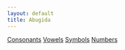 ```yaml
---
layout: default
title: Abugida
---
```

<a href='https://jactusthecactus.github.io/abugida-guide/consonants.html' class='button'>Consonants</a>
<a href='https://jactusthecactus.github.io/abugida-guide/vowels.html' class='button'>Vowels</a>
<a href='https://jactusthecactus.github.io/abugida-guide/symbols.html' class='button'>Symbols</a>
<a href='https://jactusthecactus.github.io/abugida-guide/numbers.html' class='button'>Numbers</a>
